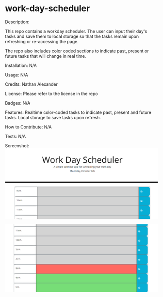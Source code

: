 # work-day-scheduler
Description:

This repo contains a workday scheduler. The user can input their day's tasks and save them to local storage so that the tasks remain upon refreshing or re-accessing the page.

The repo also includes color coded sections to indicate past, present or future tasks that will change in real time.

Installation: N/A

Usage: N/A

Credits: Nathan Alexander

License: Please refer to the license in the repo

Badges: N/A

Features: Realtime color-coded tasks to indicate past, present and future tasks. Local storage to save tasks upon refresh.

How to Contribute: N/A

Tests: N/A

Screenshot:
![screenshot-number-one](./Assets/screenshots/screenshot-one.png)

![screenshot-number-two](./Assets/screenshots/screenshot-two.png)